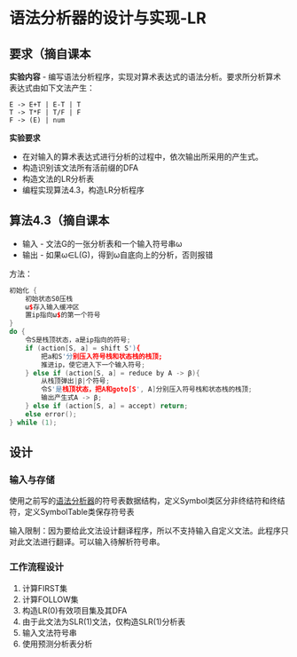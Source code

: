 # 语法分析器的设计与实现-LR

## 要求（摘自课本

**实验内容** - 编写语法分析程序，实现对算术表达式的语法分析。要求所分析算术表达式由如下文法产生：

```
E -> E+T | E-T | T
T -> T*F | T/F | F
F -> (E) | num
```

**实验要求**
- 在对输入的算术表达式进行分析的过程中，依次输出所采用的产生式。
- 构造识别该文法所有活前缀的DFA
- 构造文法的LR分析表
- 编程实现算法4.3，构造LR分析程序

## 算法4.3（摘自课本

- 输入 - 文法G的一张分析表和一个输入符号串ω
- 输出 - 如果ω∈L(G)，得到ω自底向上的分析，否则报错

方法：

```c++
初始化 {
	初始状态S0压栈
	ω$存入输入缓冲区
	置ip指向ω$的第一个符号
}
do {
	令S是栈顶状态，a是ip指向的符号;
	if (action[S, a] = shift S'){
		把a和S'分别压入符号栈和状态栈的栈顶;
		推进ip，使它进入下一个输入符号;
	} else if (action[S, a] = reduce by A -> β){
		从栈顶弹出|β|个符号;
		令S'是栈顶状态，把A和goto[S', A]分别压入符号栈和状态栈的栈顶;
		输出产生式A -> β;
	} else if (action[S, a] = accept) return;
	else error();
} while (1);
```

## 设计

### 输入与存储

使用之前写的[语法分析器](https://github.com/DiscreteTom/Compiler-Grammatical-Analyzer)的符号表数据结构，定义Symbol类区分非终结符和终结符，定义SymbolTable类保存符号表

输入限制：因为要给此文法设计翻译程序，所以不支持输入自定义文法。此程序只对此文法进行翻译。可以输入待解析符号串。

### 工作流程设计

1. 计算FIRST集
2. 计算FOLLOW集
3. 构造LR(0)有效项目集及其DFA
4. 由于此文法为SLR(1)文法，仅构造SLR(1)分析表
5. 输入文法符号串
6. 使用预测分析表分析
